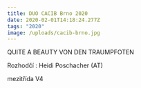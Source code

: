 ```yaml
---
title: DUO CACIB Brno 2020
date: 2020-02-01T14:18:24.277Z
tags: "2020"
image: /uploads/cacib-brno.jpg
---
```

QUITE A BEAUTY VON DEN TRAUMPFOTEN 

Rozhodčí : Heidi Poschacher (AT)

mezitřída V4
